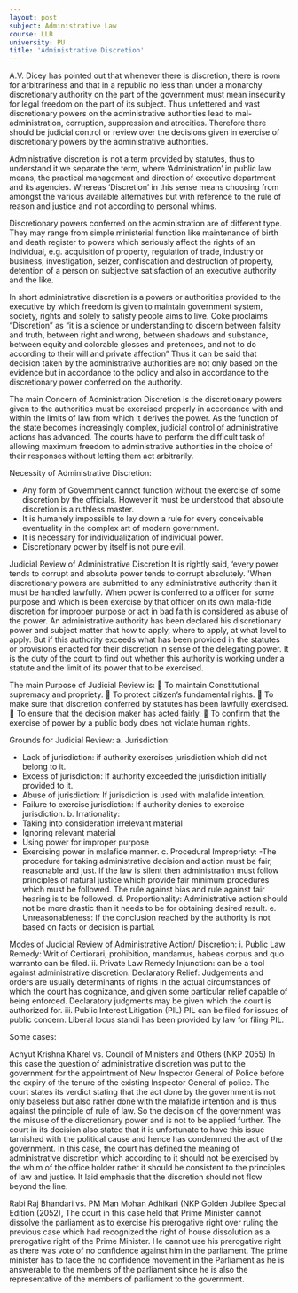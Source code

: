 ```yaml
---
layout: post
subject: Administrative Law
course: LLB
university: PU
title: 'Administrative Discretion'
---
```




A.V. Dicey has pointed out that whenever there is discretion, there is room for arbitrariness and that in a republic no less than under a monarchy discretionary authority on the part of the government must mean insecurity for legal freedom on the part of its subject. Thus unfettered and vast discretionary powers on the administrative authorities lead to mal-administration, corruption, suppression and atrocities. Therefore there should be judicial control or review over the decisions given in exercise of discretionary powers by the administrative authorities.

Administrative discretion is not a term provided by statutes, thus to understand it we separate the term, where ‘Administration’ in public law means, the practical management and direction of executive department and its agencies. Whereas ‘Discretion’ in this sense means choosing from amongst the various available alternatives but with reference to the rule of reason and justice and not according to personal whims.

Discretionary powers conferred on the administration are of different type. They may range from simple ministerial function like maintenance of birth and death register to powers which seriously affect the rights of an individual, e.g. acquisition of property, regulation of trade, industry or business, investigation, seizer, confiscation and destruction of property, detention of a person on subjective satisfaction of an executive authority and the like.

In short administrative discretion is a powers or authorities provided to the executive by which freedom is given to maintain government system, society, rights and solely to satisfy people aims to live.
Coke proclaims “Discretion” as “it is a science or understanding to discern between falsity and truth, between right and wrong, between shadows and substance, between equity and colorable glosses and pretences, and not to do according to their will and private affection”
Thus it can be said that decision taken by the administrative authorities are not only based on the evidence but in accordance to the policy and also in accordance to the discretionary power conferred on the authority.

The main Concern of Administration Discretion is the discretionary powers given to the authorities must be exercised properly in accordance with and within the limits of law from which it derives the power. As the function of the state becomes increasingly complex, judicial control of administrative actions has advanced. The courts have to perform the difficult task of allowing maximum freedom to administrative authorities in the choice of their responses without letting them act arbitrarily.

Necessity of Administrative Discretion:
-	Any form of Government cannot function without the exercise of some discretion by the officials. However it must be understood that absolute discretion is a ruthless master.
-	It is humanely impossible to lay down a rule for every conceivable eventuality in the complex art of modern government.
-	It is necessary for individualization of individual power.
-	Discretionary power by itself is not pure evil.

Judicial Review of Administrative Discretion
It is rightly said, ‘every power tends to corrupt and absolute power tends to corrupt absolutely. 'When discretionary powers are submitted to any administrative authority than it must be handled lawfully. When power is conferred to a officer for some purpose and which is been exercise by that officer on its own mala-fide discretion for improper purpose or act in bad faith is considered as abuse of the power.
An administrative authority has been declared his discretionary power and subject matter that how to apply, where to apply, at what level to apply. But if this authority exceeds what has been provided in the statutes or provisions enacted for their discretion in sense of the delegating power. It is the duty of the court to find out whether this authority is working under a statute and the limit of its power that to be exercised.

The main Purpose of Judicial Review is:
	To maintain Constitutional supremacy and propriety.
	To protect citizen’s fundamental rights.
	To make sure that discretion conferred by statutes has been lawfully exercised.
	To ensure that the decision maker has acted fairly.
	To confirm that the exercise of power by a public body does not violate human rights.

Grounds for Judicial Review: 
a.	Jurisdiction: 
-	Lack of jurisdiction: if authority exercises jurisdiction which did not belong to it.
-	Excess of jurisdiction: If authority exceeded the jurisdiction initially provided to it.
-	Abuse of jurisdiction: If jurisdiction is used with malafide intention.
-	Failure to exercise jurisdiction: If authority denies to exercise jurisdiction.
b.	Irrationality: 
-	Taking into consideration irrelevant material 
-	Ignoring relevant material
-	Using power for improper purpose
-	Exercising power in malafide manner.
c.	Procedural Impropriety:
-The procedure for taking administrative decision and action must be fair, reasonable and just. If the law is silent then administration must follow principles of natural justice which provide fair minimum procedures which must be followed. The rule against bias and rule against fair hearing is to be followed.
d.	Proportionality: 
Administrative action should not be more drastic than it needs to be for obtaining desired result.
e.	Unreasonableness:
 If the conclusion reached by the authority is not based on facts or decision is partial.

Modes of Judicial Review of Administrative Action/ Discretion:
i.	Public Law Remedy:
Writ of Certiorari, prohibition, mandamus, habeas corpus and quo warranto can be filed.
ii.	Private Law Remedy
Injunction: can be a tool against administrative discretion. 
Declaratory Relief: Judgements and orders are usually determinants of rights in the actual circumstances of which the court has cognizance, and given some particular relief capable of being enforced. Declaratory judgments may be given which the court is authorized for. 
iii.	Public Interest Litigation (PIL)
PIL can be filed for issues of public concern. Liberal locus standi has been provided by law for filing PIL.

Some cases:

Achyut Krishna Kharel vs. Council of Ministers and Others  (NKP 2055)
In this case the question of administrative discretion was put to the government for the appointment of New Inspector General of Police before the expiry of the tenure of the existing Inspector General of police. The court states its verdict stating that the act done by the government is not only baseless but also rather done with the malafide intention and is thus against the principle of rule of law. So the decision of the government was the misuse of the discretionary power and is not to be applied further. The court in its decision also stated that it is unfortunate to have this issue tarnished with the political cause and hence has condemned the act of the government. 
In this case, the court has defined the meaning of administrative discretion which according to it should not be exercised by the whim of the office holder rather it should be consistent to the principles of law and justice. It laid emphasis that the discretion should not flow beyond the line.

Rabi Raj Bhandari vs. PM Man Mohan Adhikari  (NKP Golden Jubilee Special Edition (2052),
The court in this case held that Prime Minister cannot dissolve the parliament as to exercise his prerogative right over ruling the previous case which had recognized the right of house dissolution as a prerogative right of the Prime Minister. He cannot use his prerogative right as there was vote of no confidence against him in the parliament. The prime minister has to face the no confidence movement in the Parliament as he is answerable to the members of the parliament since he is also the representative of the members of parliament to the government.

